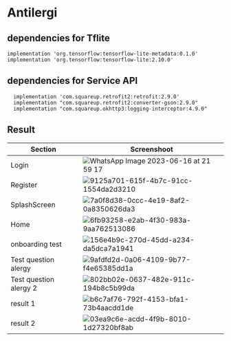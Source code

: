 # Antilergi
## dependencies for Tflite
```
implementation 'org.tensorflow:tensorflow-lite-metadata:0.1.0'
implementation 'org.tensorflow:tensorflow-lite:2.10.0'
```
## dependencies for Service API
```
  implementation 'com.squareup.retrofit2:retrofit:2.9.0'
  implementation "com.squareup.retrofit2:converter-gson:2.9.0"
  implementation "com.squareup.okhttp3:logging-interceptor:4.9.0"
```

 

## Result
| Section     | Screenshoot |
|------------ |-------------|
| Login |![WhatsApp Image 2023-06-16 at 21 59 17](https://github.com/rinrin26/Antilergi/assets/56067805/f2277e78-eab5-4251-b778-04720efb1e58)|
|Register|![9125a701-615f-4b7c-91cc-1554da2d3210](https://github.com/rinrin26/Antilergi/assets/56067805/a851ba16-e735-4594-b36c-547e923937dd)|
|SplashScreen | ![7a0f8d38-0ccc-4e19-8af2-0a8350626da3](https://github.com/rinrin26/Antilergi/assets/56067805/8460cd8f-ee3f-4f1a-96e0-8cead1028597)|
| Home |![6fb93258-e2ab-4f30-983a-9aa762513086](https://github.com/rinrin26/Antilergi/assets/56067805/d2d82cd6-7276-4202-808b-c23f08ccf366)|
|onboarding test|![156e4b9c-270d-45dd-a234-da5dca7a1941](https://github.com/rinrin26/Antilergi/assets/56067805/e694ecf3-71ac-4fa6-b2de-0ef7297ca184)|
|Test question alergy|![9afdfd2d-0a06-4109-9b77-f4e65385dd1a](https://github.com/rinrin26/Antilergi/assets/56067805/d925d5de-1f24-469a-882d-9177378423c9)|
|Test question alergy 2|![802bb02e-0637-482e-911c-194b8c5b99da](https://github.com/rinrin26/Antilergi/assets/56067805/4ca32f03-6d4e-4884-84d0-d90d5668f4ef)|
| result 1 |![b6c7af76-792f-4153-bfa1-73b4aacdd1de](https://github.com/rinrin26/Antilergi/assets/56067805/5ec893c8-a6e5-4bec-81ad-8b8779aa5ca6)|
| result 2| ![03ea9c6e-acdd-4f9b-8010-1d27320bf8ab](https://github.com/rinrin26/Antilergi/assets/56067805/b99f4f67-530b-468f-b9cb-5cb3fdeb38d5)|
